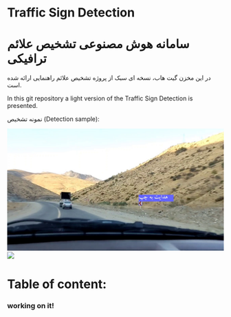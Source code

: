 # Traffic Sign Detection 

# سامانه هوش مصنوعی تشخیص علائم ترافیکی

در این مخزن گیت هاب، نسخه ای سبک از پروژه تشخیص علائم راهنمایی ارائه شده است.

In this git repository a light version of the Traffic Sign Detection is presented.

نمونه تشخیص (Detection sample):


<img src='./files/prediciton.jpg'/>

<img src='./files/output.gif'/>


<br/>

# Table of content:

### working on it!


